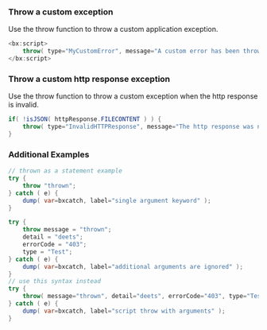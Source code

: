 ### Throw a custom exception

Use the throw function to throw a custom application exception.


```java
<bx:script>
	throw( type="MyCustomError", message="A custom error has been thrown!" );
</bx:script>

```


### Throw a custom http response exception

Use the throw function to throw a custom exception when the http response is invalid.


```java
if( !isJSON( httpResponse.FILECONTENT ) ) {
	throw( type="InvalidHTTPResponse", message="The http response was not valid JSON" );
}

```


### Additional Examples


```java
// thrown as a statement example
try {
	throw "thrown";
} catch ( e) {
	dump( var=bxcatch, label="single argument keyword" );
}

try {
	throw message = "thrown";
	detail = "deets";
	errorCode = "403";
	type = "Test";
} catch ( e) {
	dump( var=bxcatch, label="additional arguments are ignored" );
}
// use this syntax instead
try {
	throw( message="thrown", detail="deets", errorCode="403", type="Test" );
} catch ( e) {
	dump( var=bxcatch, label="script throw with arguments" );
}

```


